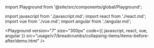 import Playground from '@site/src/components/global/Playground';

import javascript from './javascript.md';
import react from './react.md';
import vue from './vue.md';
import angular from './angular.md';

<Playground
  version="7"
  size="300px"
  code={{ javascript, react, vue, angular }}
  src="usage/v7/breadcrumbs/collapsing-items/items-before-after/demo.html"
/>
